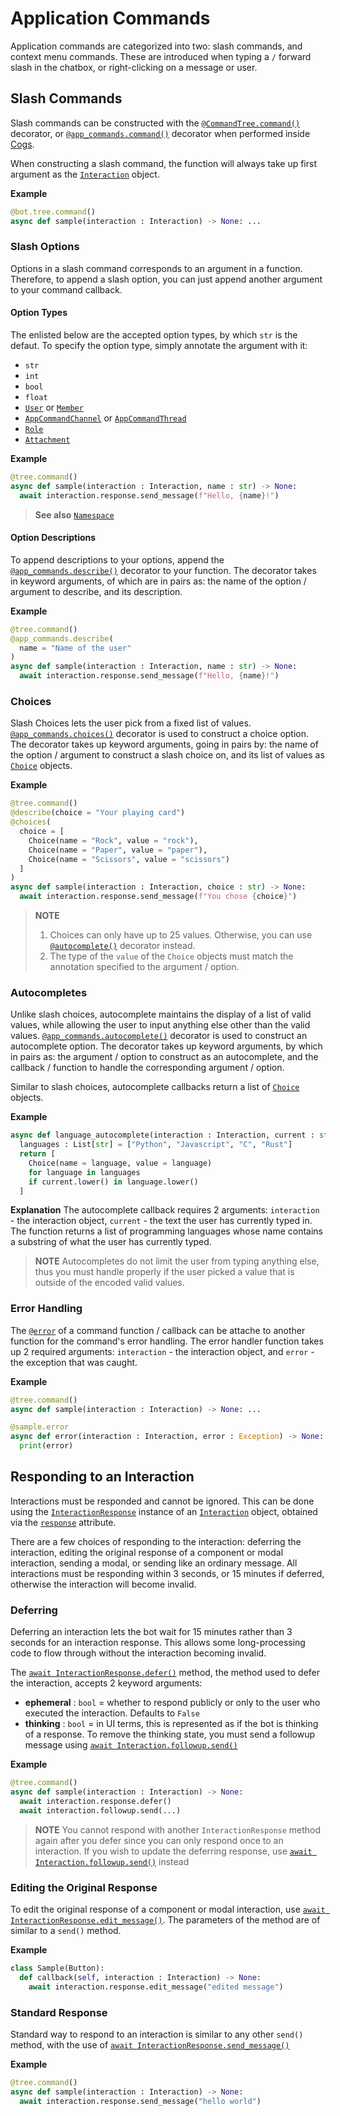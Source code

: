 # Application Commands
Application commands are categorized into two: slash commands, and context menu commands. These are introduced when typing a ` / ` forward slash in the chatbox, or right-clicking on a message or user.


## Slash Commands

Slash commands can be constructed with the <a href = "https://discordpy.readthedocs.io/en/stable/interactions/api.html#discord.app_commands.CommandTree.command">` @CommandTree.command() `</a> decorator, or <a href = "https://discordpy.readthedocs.io/en/stable/interactions/api.html#discord.app_commands.command">` @app_commands.command() `</a> decorator when performed inside <a href = "https://discordpy.readthedocs.io/en/stable/ext/commands/cogs.html">Cogs</a>.

When constructing a slash command, the function will always take up first argument as the <a href = 'https://discordpy.readthedocs.io/en/stable/interactions/api.html#discord.Interaction'>` Interaction `</a> object.

**Example**
```py
@bot.tree.command()
async def sample(interaction : Interaction) -> None: ...
```


### Slash Options
Options in a slash command corresponds to an argument in a function. Therefore, to append a slash option, you can just append another argument to your command callback.


#### Option Types


The enlisted below are the accepted option types, by which ` str ` is the defaut. To specify the option type, simply annotate the argument with it:
- ` str `
- ` int `
- ` bool `
- ` float `
- <a href = 'https://discordpy.readthedocs.io/en/stable/api.html#discord.User'>` User `</a> or <a href = 'https://discordpy.readthedocs.io/en/stable/api.html#discord.Member'>` Member `</a>
- <a href = 'https://discordpy.readthedocs.io/en/stable/interactions/api.html#discord.app_commands.AppCommandChannel'>` AppCommandChannel `</a> or <a href = 'https://discordpy.readthedocs.io/en/stable/interactions/api.html#discord.app_commands.AppCommandThread'>` AppCommandThread `</a>
- <a href = 'https://discordpy.readthedocs.io/en/stable/api.html#discord.Role'>` Role `</a>
- <a href = 'https://discordpy.readthedocs.io/en/stable/api.html#discord.Attachment'>` Attachment `</a>

**Example**
```py
@tree.command()
async def sample(interaction : Interaction, name : str) -> None:
  await interaction.response.send_message(f"Hello, {name}!")
```

> **See also**
> <a href = 'https://discordpy.readthedocs.io/en/stable/interactions/api.html#discord.app_commands.Namespace'>` Namespace `</a>


#### Option Descriptions
To append descriptions to your options, append the <a href = 'https://discordpy.readthedocs.io/en/stable/interactions/api.html#discord.app_commands.describe'>` @app_commands.describe() `</a> decorator to your function. The decorator takes in keyword arguments, of which are in pairs as: the name of the option / argument to describe, and its description.

**Example**
```py
@tree.command()
@app_commands.describe(
  name = "Name of the user"
)
async def sample(interaction : Interaction, name : str) -> None:
  await interaction.response.send_message(f"Hello, {name}!")
```


### Choices
Slash Choices lets the user pick from a fixed list of values. <a href = 'https://discordpy.readthedocs.io/en/stable/interactions/api.html#discord.app_commands.choices'>` @app_commands.choices() `</a> decorator is used to construct a choice option. The decorator takes up keyword arguments, going in pairs by: the name of the option / argument to construct a slash choice on, and its list of values as <a href = 'https://discordpy.readthedocs.io/en/stable/interactions/api.html#choice'>` Choice `</a> objects.

**Example**
```py
@tree.command()
@describe(choice = "Your playing card")
@choices(
  choice = [
    Choice(name = "Rock", value = "rock"),
    Choice(name = "Paper", value = "paper"),
    Choice(name = "Scissors", value = "scissors")
  ]
)
async def sample(interaction : Interaction, choice : str) -> None:
  await interaction.response.send_message(f"You chose {choice}")
```

> **NOTE**
> 1. Choices can only have up to 25 values. Otherwise, you can use <a href = 'https://discordpy.readthedocs.io/en/stable/interactions/api.html#discord.app_commands.autocomplete'>` @autocomplete() `</a> decorator instead.
> 2. The type of the ` value ` of the ` Choice ` objects must match the annotation specified to the argument / option.


### Autocompletes
Unlike slash choices, autocomplete maintains the display of a list of valid values, while allowing the user to input anything else other than the valid values. <a href = 'https://discordpy.readthedocs.io/en/stable/interactions/api.html#discord.app_commands.autocomplete'>` @app_commands.autocomplete() `</a> decorator is used to construct an autocomplete option. The decorator takes up keyword arguments, by which in pairs as: the argument / option to construct as an autocomplete, and the callback / function to handle the corresponding argument / option.

Similar to slash choices, autocomplete callbacks return a list of <a href = 'https://discordpy.readthedocs.io/en/stable/interactions/api.html#discord.app_commands.Choice'>` Choice `</a> objects.

**Example**
```py
async def language_autocomplete(interaction : Interaction, current : str) -> List[str]:
  languages : List[str] = ["Python", "Javascript", "C", "Rust"]
  return [
    Choice(name = language, value = language)
    for language in languages
    if current.lower() in language.lower()
  ]
```

**Explanation**
The autocomplete callback requires 2 arguments: ` interaction ` - the interaction object, ` current ` - the text the user has currently typed in. The function returns a list of programming languages whose name contains a substring of what the user has currently typed.

> **NOTE**
> Autocompletes do not limit the user from typing anything else, thus you must handle properly if the user picked a value that is outside of the encoded valid values.


### Error Handling
The <a href = 'https://discordpy.readthedocs.io/en/stable/interactions/api.html#discord.app_commands.Command.error'>` @error `</a> of a command function / callback can be attache to another function for the command's error handling. The error handler function takes up 2 required arguments: ` interaction ` - the interaction object, and ` error ` - the exception that was caught.

**Example**
```py
@tree.command()
async def sample(interaction : Interaction) -> None: ...

@sample.error
async def error(interaction : Interaction, error : Exception) -> None:
  print(error)
```


## Responding to an Interaction
Interactions must be responded and cannot be ignored. This can be done using the <a href = 'https://discordpy.readthedocs.io/en/stable/interactions/api.html#discord.InteractionResponse'>` InteractionResponse `</a> instance of an <a href = 'https://discordpy.readthedocs.io/en/stable/interactions/api.html#discord.Interaction'>` Interaction `</a> object, obtained via the <a href = 'https://discordpy.readthedocs.io/en/stable/interactions/api.html#discord.Interaction.response'>` response `</a> attribute.

There are a few choices of responding to the interaction: deferring the interaction, editing the original response of a component or modal interaction, sending a modal, or sending like an ordinary message. All interactions must be responding within 3 seconds, or 15 minutes if deferred, otherwise the interaction will become invalid.

### Deferring
Deferring an interaction lets the bot wait for 15 minutes rather than 3 seconds for an interaction response. This allows some long-processing code to flow through without the interaction becoming invalid.

The <a href = 'https://discordpy.readthedocs.io/en/stable/interactions/api.html#discord.InteractionResponse.defer'>` await InteractionResponse.defer() `</a> method, the method used to defer the interaction, accepts 2 keyword arguments:
- **ephemeral** : ` bool ` = whether to respond publicly or only to the user who executed the interaction. Defaults to ` False `
- **thinking** : ` bool ` = in UI terms, this is represented as if the bot is thinking of a response. To remove the thinking state, you must send a followup message using <a href = 'https://discordpy.readthedocs.io/en/stable/interactions/api.html#discord.Interaction.followup'>` await Interaction.followup.send() `</a>

**Example**
```py
@tree.command()
async def sample(interaction : Interaction) -> None:
  await interaction.response.defer()
  await interaction.followup.send(...)
```

> **NOTE**
> You cannot respond with another ` InteractionResponse ` method again after you defer since you can only respond once to an interaction. If you wish to update the deferring response, use <a href = 'https://discordpy.readthedocs.io/en/stable/interactions/api.html#discord.Interaction.followup'>` await Interaction.followup.send() `</a> instead


### Editing the Original Response
To edit the original response of a component or modal interaction, use <a href = 'https://discordpy.readthedocs.io/en/stable/interactions/api.html#discord.InteractionResponse.edit_message'>` await InteractionResponse.edit_message() `</a>. The parameters of the method are of similar to a ` send() ` method.

**Example**
```py
class Sample(Button):
  def callback(self, interaction : Interaction) -> None:
    await interaction.response.edit_message("edited message")
```


### Standard Response
Standard way to respond to an interaction is similar to any other ` send() ` method, with the use of <a href = 'https://discordpy.readthedocs.io/en/stable/interactions/api.html#discord.InteractionResponse.send_message'>` await InteractionResponse.send_message() `</a>

**Example**
```py
@tree.command()
async def sample(interaction : Interaction) -> None:
  await interaction.response.send_message("hello world")
```